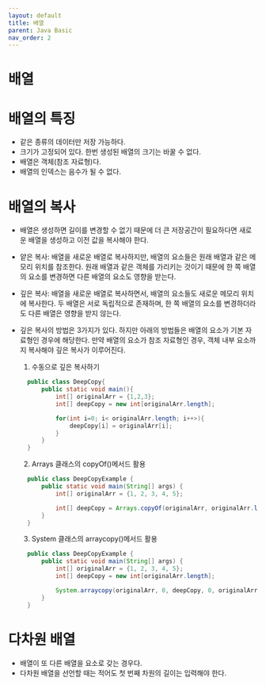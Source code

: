 ```yaml
---
layout: default
title: 배열
parent: Java Basic
nav_order: 2
---
```


# 배열

# 배열의 특징

- 같은 종류의 데이터만 저장 가능하다.
- 크기가 고정되어 있다. 한번 생성된 배열의 크기는 바꿀 수 없다.
- 배열은 객체(참조 자료형)다.
- 배열의 인덱스는 음수가 될 수 없다.

# 배열의 복사

- 배열은 생성하면 길이를 변경할 수 없기 때문에 더 큰 저장공간이 필요하다면 새로운 배열을 생성하고 이전 값을 복사해야 한다.
- 얕은 복사: 배열을 새로운 배열로 복사하지만, 배열의 요소들은 원래 배열과 같은 메모리 위치를 참조한다. 원래 배열과 같은 객체를 가리키는 것이기 때문에 한 쪽 배열의 요소를 변경하면 다른 배열의 요소도 영향을 받는다.
- 깊은 복사: 배열을 새로운 배열로 복사하면서, 배열의 요소들도 새로운 메모리 위치에 복사한다. 두 배열은 서로 독립적으로 존재하며, 한 쪽 배열의 요소를 변경하더라도 다른 배열은 영향을 받지 않는다.
- 깊은 복사의 방법은 3가지가 있다. 하지만 아래의 방법들은 배열의 요소가 기본 자료형인 경우에 해당한다. 만약 배열의 요소가 참조 자료형인 경우, 객체 내부 요소까지 복사해야 깊은 복사가 이루어진다.

  1. 수동으로 깊은 복사하기

  ```java
    public class DeepCopy{
        public static void main(){
            int[] originalArr = {1,2,3};
            int[] deepCopy = new int[originalArr.length];

            for(int i=0; i< originalArr.length; i++>){
                deepCopy[i] = originalArr[i];
            }
        }
    }
  ```

  2. Arrays 클래스의 copyOf()메서드 활용

  ```java
    public class DeepCopyExample {
        public static void main(String[] args) {
            int[] originalArr = {1, 2, 3, 4, 5};

            int[] deepCopy = Arrays.copyOf(originalArr, originalArr.length);
        }
    }
  ```

  3. System 클래스의 arraycopy()메서드 활용

  ```java
    public class DeepCopyExample {
        public static void main(String[] args) {
            int[] originalArr = {1, 2, 3, 4, 5};
            int[] deepCopy = new int[originalArr.length];

            System.arraycopy(originalArr, 0, deepCopy, 0, originalArr.length);
        }
    }
  ```

# 다차원 배열

- 배열이 또 다른 배열을 요소로 갖는 경우다.
- 다차원 배열을 선언할 때는 적어도 첫 번째 차원의 길이는 입력해야 한다.
